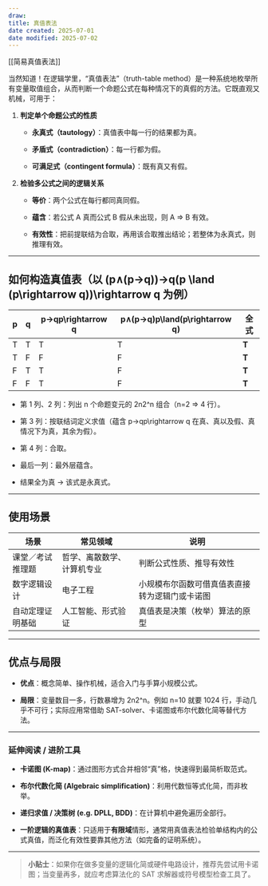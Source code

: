```yaml
---
draw:
title: 真值表法
date created: 2025-07-01
date modified: 2025-07-02
---
```


[[简易真值表法]]

当然知道！在逻辑学里，“真值表法”（truth-table method）是一种系统地枚举所有变量取值组合，从而判断一个命题公式在每种情况下的真假的方法。它既直观又机械，可用于：

1. **判定单个命题公式的性质**
    
    - **永真式（tautology）**：真值表中每一行的结果都为真。
        
    - **矛盾式（contradiction）**：每一行都为假。
        
    - **可满足式（contingent formula）**：既有真又有假。
        
2. **检验多公式之间的逻辑关系**
    
    - **等价**：两个公式在每行都同真同假。
        
    - **蕴含**：若公式 A 真而公式 B 假从未出现，则 A ⇒ B 有效。
        
    - **有效性**：把前提联结为合取，再用该合取推出结论；若整体为永真式，则推理有效。
        

---

## 如何构造真值表（以 (p∧(p→q))→q(p \land (p\rightarrow q))\rightarrow q 为例）

|p|q|p→qp\rightarrow q|p∧(p→q)p\land(p\rightarrow q)|全式|
|---|---|---|---|---|
|T|T|T|T|**T**|
|T|F|F|F|**T**|
|F|T|T|F|**T**|
|F|F|T|F|**T**|

- 第 1 列、2 列：列出 n 个命题变元的 2n2^n 组合（n=2 ⇒ 4 行）。
    
- 第 3 列：按联结词定义求值（蕴含 p→qp\rightarrow q 在真、真以及假、真情况下为真，其余为假）。
    
- 第 4 列：合取。
    
- 最后一列：最外层蕴含。
    
- 结果全为真 → 该式是永真式。
    

---

## 使用场景

|场景|常见领域|说明|
|---|---|---|
|课堂／考试推理题|哲学、离散数学、计算机专业|判断公式性质、推导有效性|
|数字逻辑设计|电子工程|小规模布尔函数可借真值表直接转为逻辑门或卡诺图|
|自动定理证明基础|人工智能、形式验证|真值表是决策（枚举）算法的原型|

---

## 优点与局限

- **优点**：概念简单、操作机械，适合入门与手算小规模公式。
    
- **局限**：变量数目一多，行数暴增为 2n2^n。例如 n=10 就要 1024 行，手动几乎不可行；实际应用常借助 SAT-solver、卡诺图或布尔代数化简等替代方法。
    

---

### 延伸阅读 / 进阶工具

- **卡诺图 (K-map)**：通过图形方式合并相邻“真”格，快速得到最简析取范式。
    
- **布尔代数化简 (Algebraic simplification)**：利用代数恒等式化简，而非枚举。
    
- **递归求值 / 决策树 (e.g. DPLL, BDD)**：在计算机中避免遍历全部行。
    
- **一阶逻辑的真值表**：只适用于**有限域**情形，通常用真值表法检验单结构内的公式真值，而泛化有效性要靠其他方法（如完备的证明系统）。
    

---

> **小贴士**：如果你在做多变量的逻辑化简或硬件电路设计，推荐先尝试用卡诺图；当变量再多，就应考虑算法化的 SAT 求解器或符号模型检查工具了。
